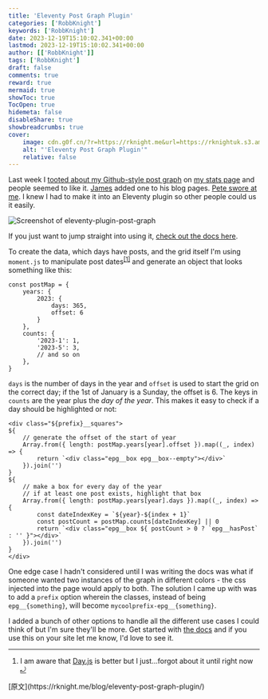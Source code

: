 ```yaml
---
title: 'Eleventy Post Graph Plugin'
categories: ['RobbKnight']
keywords: ['RobbKnight']
date: 2023-12-19T15:10:02.341+00:00
lastmod: 2023-12-19T15:10:02.341+00:00
author: [['RobbKnight']]
tags: ['RobbKnight']
draft: false 
comments: true
reward: true 
mermaid: true 
showToc: true 
TocOpen: true 
hidemeta: false 
disableShare: true 
showbreadcrumbs: true 
cover:
    image: cdn.g0f.cn/?r=https://rknight.me&url=https://rknightuk.s3.amazonaws.com/site/eleventy-plugin-post-graph-screenshot.png
    alt: "'Eleventy Post Graph Plugin'"
    relative: false
---
```


<div>

<p>Last week I <a href="https://social.lol/@robb/111586346073402453">tooted about my Github-style post graph</a> on <a href="https://rknight.me/blog/stats">my stats page</a> and people seemed to like it. <a href="https://jamesdoc.com/blog/">James</a> added one to his blog pages. <a href="https://social.lol/@pimoore/111586392676224177">Pete swore at me</a>. I knew I had to make it into an Eleventy plugin so other people could us it easily.</p>
<p><img alt="Screenshot of eleventy-plugin-post-graph" src="cdn.g0f.cn/?r=https://rknight.me&url=https://rknightuk.s3.amazonaws.com/site/eleventy-plugin-post-graph-screenshot.png"/></p>
<p>If you just want to jump straight into using it, <a href="https://postgraph.rknight.me">check out the docs here</a>.</p>
<p>To create the data, which days have posts, and the grid itself I'm using <code>moment.js</code> to manipulate post dates<sup class="footnote-ref"><a href="https://rknight.me/feed.xml#fn1" id="fnref1">[1]</a></sup> and generate an object that looks something like this:</p>
<pre class="language-js"><code class="language-js"><span class="token keyword">const</span> postMap <span class="token operator">=</span> <span class="token punctuation">&#123;</span><br/>    <span class="token literal-property property">years</span><span class="token operator">:</span> <span class="token punctuation">&#123;</span><br/>        <span class="token number">2023</span><span class="token operator">:</span> <span class="token punctuation">&#123;</span><br/>            <span class="token literal-property property">days</span><span class="token operator">:</span> <span class="token number">365</span><span class="token punctuation">,</span><br/>            <span class="token literal-property property">offset</span><span class="token operator">:</span> <span class="token number">6</span><br/>        <span class="token punctuation">&#125;</span><br/>    <span class="token punctuation">&#125;</span><span class="token punctuation">,</span><br/>    <span class="token literal-property property">counts</span><span class="token operator">:</span> <span class="token punctuation">&#123;</span><br/>        <span class="token string-property property">'2023-1'</span><span class="token operator">:</span> <span class="token number">1</span><span class="token punctuation">,</span><br/>        <span class="token string-property property">'2023-5'</span><span class="token operator">:</span> <span class="token number">3</span><span class="token punctuation">,</span><br/>        <span class="token comment">// and so on</span><br/>    <span class="token punctuation">&#125;</span><span class="token punctuation">,</span><br/><span class="token punctuation">&#125;</span></code></pre>
<p><code>days</code> is the number of days in the year and <code>offset</code> is used to start the grid on the correct day; if the 1st of January is a Sunday, the offset is 6. The keys in <code>counts</code> are the year plus the <em>day of the year</em>. This makes it easy to check if a day should be highlighted or not:</p>
<pre class="language-js"><code class="language-js"><span class="token operator">&lt;</span>div <span class="token keyword">class</span><span class="token operator">=</span><span class="token string">"$&#123;prefix&#125;__squares"</span><span class="token operator">&gt;</span><br/>$<span class="token punctuation">&#123;</span><br/>    <span class="token comment">// generate the offset of the start of year</span><br/>    Array<span class="token punctuation">.</span><span class="token function">from</span><span class="token punctuation">(</span><span class="token punctuation">&#123;</span> <span class="token literal-property property">length</span><span class="token operator">:</span> postMap<span class="token punctuation">.</span>years<span class="token punctuation">[</span>year<span class="token punctuation">]</span><span class="token punctuation">.</span>offset <span class="token punctuation">&#125;</span><span class="token punctuation">)</span><span class="token punctuation">.</span><span class="token function">map</span><span class="token punctuation">(</span><span class="token punctuation">(</span><span class="token parameter">_<span class="token punctuation">,</span> index</span><span class="token punctuation">)</span> <span class="token operator">=&gt;</span> <span class="token punctuation">&#123;</span><br/>        <span class="token keyword">return</span> <span class="token template-string"><span class="token template-punctuation string">`</span><span class="token string">&lt;div class="epg__box epg__box--empty"&gt;&lt;/div&gt;</span><span class="token template-punctuation string">`</span></span><br/>    <span class="token punctuation">&#125;</span><span class="token punctuation">)</span><span class="token punctuation">.</span><span class="token function">join</span><span class="token punctuation">(</span><span class="token string">''</span><span class="token punctuation">)</span><br/><span class="token punctuation">&#125;</span><br/>$<span class="token punctuation">&#123;</span><br/>    <span class="token comment">// make a box for every day of the year</span><br/>    <span class="token comment">// if at least one post exists, highlight that box</span><br/>    Array<span class="token punctuation">.</span><span class="token function">from</span><span class="token punctuation">(</span><span class="token punctuation">&#123;</span> <span class="token literal-property property">length</span><span class="token operator">:</span> postMap<span class="token punctuation">.</span>years<span class="token punctuation">[</span>year<span class="token punctuation">]</span><span class="token punctuation">.</span>days <span class="token punctuation">&#125;</span><span class="token punctuation">)</span><span class="token punctuation">.</span><span class="token function">map</span><span class="token punctuation">(</span><span class="token punctuation">(</span><span class="token parameter">_<span class="token punctuation">,</span> index</span><span class="token punctuation">)</span> <span class="token operator">=&gt;</span> <span class="token punctuation">&#123;</span><br/>        <span class="token keyword">const</span> dateIndexKey <span class="token operator">=</span> <span class="token template-string"><span class="token template-punctuation string">`</span><span class="token interpolation"><span class="token interpolation-punctuation punctuation">$&#123;</span>year<span class="token interpolation-punctuation punctuation">&#125;</span></span><span class="token string">-</span><span class="token interpolation"><span class="token interpolation-punctuation punctuation">$&#123;</span>index <span class="token operator">+</span> <span class="token number">1</span><span class="token interpolation-punctuation punctuation">&#125;</span></span><span class="token template-punctuation string">`</span></span><br/>        <span class="token keyword">const</span> postCount <span class="token operator">=</span> postMap<span class="token punctuation">.</span>counts<span class="token punctuation">[</span>dateIndexKey<span class="token punctuation">]</span> <span class="token operator">||</span> <span class="token number">0</span><br/>        <span class="token keyword">return</span> <span class="token template-string"><span class="token template-punctuation string">`</span><span class="token string">&lt;div class="epg__box </span><span class="token interpolation"><span class="token interpolation-punctuation punctuation">$&#123;</span> postCount <span class="token operator">&gt;</span> <span class="token number">0</span> <span class="token operator">?</span> <span class="token template-string"><span class="token template-punctuation string">`</span><span class="token string">epg__hasPost</span><span class="token template-punctuation string">`</span></span> <span class="token operator">:</span> <span class="token string">''</span> <span class="token interpolation-punctuation punctuation">&#125;</span></span><span class="token string">"&gt;&lt;/div&gt;</span><span class="token template-punctuation string">`</span></span><br/>    <span class="token punctuation">&#125;</span><span class="token punctuation">)</span><span class="token punctuation">.</span><span class="token function">join</span><span class="token punctuation">(</span><span class="token string">''</span><span class="token punctuation">)</span><br/><span class="token punctuation">&#125;</span><br/><span class="token operator">&lt;</span><span class="token operator">/</span>div<span class="token operator">&gt;</span></code></pre>
<p>One edge case I hadn't considered until I was writing the docs was what if someone wanted two instances of the graph in different colors - the css injected into the page would apply to both. The solution I came up with was to add a <code>prefix</code> option wherein the classes, instead of being <code>epg__&#123;something&#125;</code>, will become <code>mycoolprefix-epg__&#123;something&#125;</code>.</p>
<p>I added a bunch of other options to handle all the different use cases I could think of but I'm sure they'll be more. Get started with <a href="https://postgraph.rknight.me/">the docs</a> and if you use this on your site let me know, I'd love to see it.</p>
<hr class="footnotes-sep"/>
<section class="footnotes">
<ol class="footnotes-list">
<li class="footnote-item" id="fn1"><p>I am aware that <a href="https://day.js.org">Day.js</a> is better but I just...forgot about it until right now <a class="footnote-backref" href="https://rknight.me/feed.xml#fnref1">⤾</a></p>
</li>
</ol>
</section>

</div>

<div>
[原文](https://rknight.me/blog/eleventy-post-graph-plugin/)
</div>

